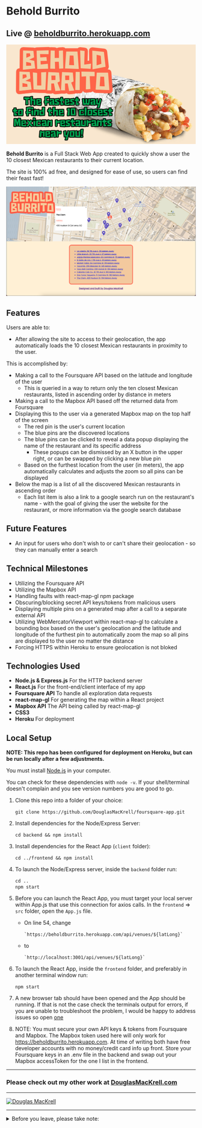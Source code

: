 # Behold Burrito

## Live @ [beholdburrito.herokuapp.com](https://beholdburrito.herokuapp.com)

[![Behold Burrito Social Media](./frontend/public/Behold-Burrito-Social.jpg)](https://beholdburrito.herokuapp.com/)

**Behold Burrito** is a Full Stack Web App created to quickly show a user the 10 closest Mexican restaurants to their current location.

The site is 100% ad free, and designed for ease of use, so users can find their feast fast!

[![Behold Burrito Site Demo](./frontend/public/Behold-Burrito-Site-Demo.png)](https://beholdburrito.herokuapp.com/)

## Features

Users are able to:

* After allowing the site to access to their geolocation, the app automatically loads the 10 closest Mexican restaurants in proximity to the user.

This is accomplished by:

* Making a call to the Foursquare API based on the latitude and longitude of the user
  * This is queried in a way to return only the ten closest Mexican restaurants, listed in ascending order by distance in meters
* Making a call to the Mapbox API based off the returned data from Foursquare
* Displaying this to the user via a generated Mapbox map on the top half of the screen
  * The red pin is the user's current location
  * The blue pins are the discovered locations 
  * The blue pins can be clicked to reveal a data popup displaying the name of the restaurant and its specific address
    * These popups can be dismissed by an X button in the upper right, or can be swapped by clicking a new blue pin
  * Based on the furthest location from the user (in meters), the app automatically calculates and adjusts the zoom so all pins can be displayed
* Below the map is a list of all the discovered Mexican restaurants in ascending order
  * Each list item is also a link to a google search run on the restaurant's name - with the goal of giving the user the website for the restaurant, or more information via the google search database

## Future Features

* An input for users who don't wish to or can't share their geolocation - so they can manually enter a search

## Technical Milestones

* Utilizing the Foursquare API
* Utilizing the Mapbox API
* Handling faults with react-map-gl npm package
* Obscuring/blocking secret API keys/tokens from malicious users
* Displaying multiple pins on a generated map after a call to a separate external API
* Utilizing WebMercatorViewport within react-map-gl to calculate a bounding box based on the user's geolocation and the latitude and longitude of the furthest pin to automatically zoom the map so all pins are displayed to the user no matter the distance
* Forcing HTTPS within Heroku to ensure geolocation is not bloked

## Technologies Used

* **Node.js & Express.js** For the HTTP backend server
* **React.js** For the front-end/client interface of my app
* **Foursquare API** To handle all exploration data requests
* **react-map-gl** For generating the map within a React project
* **Mapbox API** The API being called by react-map-gl
* **CSS3**
* **Heroku** For deployment

## Local Setup

**NOTE: This repo has been configured for deployment on Heroku, but can be run locally after a few adjustments.**

You must install [Node.js](https://nodejs.org) in your computer.

You can check for these dependencies with `node -v`. If your shell/terminal doesn't complain and you see version numbers you are good to go.

1. Clone this repo into a folder of your choice:
    ```
    git clone https://github.com/DouglasMacKrell/foursquare-app.git
    ```

2. Install dependencies for the Node/Express Server:
    ```
    cd backend && npm install
    ```

3. Install dependencies for the React App (`client` folder):
    ```
    cd ../frontend && npm install
    ```

4. To launch the Node/Express server, inside the `backend` folder run:
    ```
    cd ..
    npm start
    ```

5. Before you can launch the React App, you must target your local server within App.js that use this connection for axios calls. In the `frontend` => `src` folder, open the `App.js` file.

    - On line 54, change  
        ```
        `https://beholdburrito.herokuapp.com/api/venues/${latLong}`
        ```

    - to  
        ```
        `http://localhost:3001/api/venues/${latLong}`
        ```


6. To launch the React App, inside the `frontend` folder, and preferably in another terminal window run:
    ```
    npm start
    ```

7. A new browser tab should have been opened and the App should be running. If that is not the case check the terminals output for errors, if you are unable to troubleshoot the problem, I would be happy to address issues so open [one](/issues)

8. NOTE: You must secure your own API keys & tokens from Foursquare and Mapbox. The Mapbox token used here will only work for https://beholdburrito.herokuapp.com. At time of writing both have free developer accounts with no money/credit card info up front. Store your Foursquare keys in an .env file in the backend and swap out your Mapbox accessToken for the one I list in the frontend.

---

### Please check out my other work at [DouglasMacKrell.com](https://douglasmackrell.com)

---

[![Douglas MacKrell](https://www.douglasmackrell.com/Doug-Portfolio-Social.png)](https://dougmackrell.com)

** **

<details>
    <summary>
        Before you leave, please take note:
    </summary>

You're the best! Thank you for visiting!

Please give this project a star and be sure to check out my [YouTube Channel](https://youtube.com/BigMacKrell)!

</details>
